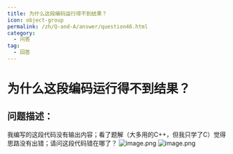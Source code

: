 ```yaml
---
title: 为什么这段编码运行得不到结果？
icon: object-group
permalink: /zh/Q-and-A/answer/question46.html
category:
  - 问答
tag:
  - 回答
---
```


# 为什么这段编码运行得不到结果？
## 问题描述：

我编写的这段代码没有输出内容；看了题解（大多用的C++，但我只学了C）觉得思路没有出错；请问这段代码错在哪了？
![image.png](https://s2.loli.net/2024/10/10/O4PCTnM3kDW7fxy.png)
![image.png](https://s2.loli.net/2024/10/10/sTchojCgGkE7Pvt.png)